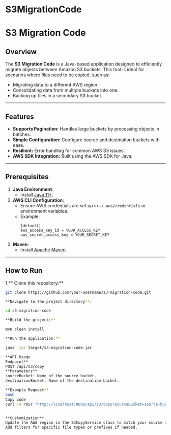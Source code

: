 # S3MigrationCode

# S3 Migration Code

## Overview
The **S3 Migration Code** is a Java-based application designed to efficiently migrate objects between Amazon S3 buckets. This tool is ideal for scenarios where files need to be copied, such as:
- Migrating data to a different AWS region.
- Consolidating data from multiple buckets into one.
- Backing up files in a secondary S3 bucket.

---

## Features
- **Supports Pagination:** Handles large buckets by processing objects in batches.
- **Simple Configuration:** Configure source and destination buckets with ease.
- **Resilient:** Error handling for common AWS S3 issues.
- **AWS SDK Integration:** Built using the AWS SDK for Java.

---

## Prerequisites
1. **Java Environment**:
   - Install [Java 11+](https://www.oracle.com/java/technologies/javase-jdk11-downloads.html).
2. **AWS CLI Configuration**:
   - Ensure AWS credentials are set up in `~/.aws/credentials` or environment variables.
   - Example:
     ```plaintext
     [default]
     aws_access_key_id = YOUR_ACCESS_KEY
     aws_secret_access_key = YOUR_SECRET_KEY
     ```
3. **Maven**:
   - Install [Apache Maven](https://maven.apache.org/).

---

## How to Run

1.** Clone this repository:**
   ```bash
   git clone https://github.com/your-username/s3-migration-code.git

**Navigate to the project directory**:

cd s3-migration-code

**Build the project:**

mvn clean install

**Run the application:**

java -jar target/s3-migration-code.jar

**API Usage
Endpoint**
POST /api/s3/copy
**Parameters**
sourceBucket: Name of the source bucket.
destinationBucket: Name of the destination bucket.

**Example Request**
bash
Copy code
curl -X POST "http://localhost:8080/api/s3/copy?sourceBucket=source-bucket-name&destinationBucket=destination-bucket-name"


**Customization**
Update the AWS region in the S3CopyService class to match your source and destination buckets.
Add filters for specific file types or prefixes if needed.
